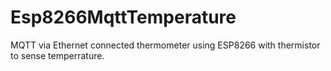# Esp8266MqttTemperature
MQTT via Ethernet connected thermometer using ESP8266 with thermistor to sense temperrature.
